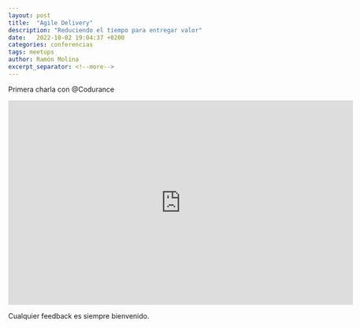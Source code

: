 ```yaml
---
layout: post
title:  "Agile Delivery"
description: "Reduciendo el tiempo para entregar valor"
date:   2022-10-02 19:04:37 +0200
categories: conferencias
tags: meetups
author: Ramón Molina
excerpt_separator: <!--more-->
---
```

Primera charla con @Codurance
<!--more-->
<iframe width="700" height="415" src="https://www.youtube.com/embed/6Qik1x49dTg" title="YouTube video player" frameborder="0" allow="accelerometer; autoplay; clipboard-write; encrypted-media; gyroscope; picture-in-picture" allowfullscreen>
</iframe>

Cualquier feedback es siempre bienvenido.